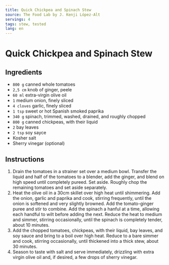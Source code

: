 ```yaml
---
title: Quick Chickpea and Spinach Stew
source: The Food Lab by J. Kenji López-Alt
servings: 4
tags: stew, tested
lang: en
---
```


# Quick Chickpea and Spinach Stew

## Ingredients

- `800 g` canned whole tomatoes
- `2,5 cm` knob of ginger, peele
- `60 ml` extra-virgin olive oil
- `1` medium onion, finely sliced
- `4 cloves` garlic, finely sliced
- `1 tsp` sweet or hot Spanish smoked paprika
- `340 g` spinach, trimmed, washed, drained, and roughly chopped
- `800 g` canned chickpeas, with their liquid
- `2` bay leaves
- `2 tsp` soy sayce
- Kosher salt
- Sherry vinegar (optional)

## Instructions

1. Drain the tomatoes in a strainer set over a medium bowl. Transfer the liquid and half of the tomatoes to a blender, add the ginger, and blend on high speed until completely pureed. Set aside. Roughly chop the remaining tomatoes and set aside separately.
1. Heat the olive oil in a 30cm skillet over high heat until shimmering. Add the onion, garlic and paprika and cook, stirring frequently, until the onion is softened and very slightly browned. Add the tomato-ginger puree and stir to combine. Add the spinach a hanful at a time, allowing each handful to wilt before adding the next. Reduce the heat to medium and simmer, stirring occasionally, until the spinach is completely tender, about 10 minutes.
1. Add the chopped tomatoes, chickpeas, with their liquid, bay leaves, and soy sauce and bring to a boil over high heat. Reduce to a bare simmer and cook, stirring occasionally, until thickened into a thick stew, about 30 minutes.
1. Season to taste with salt and serve immediately, drizzling with extra virgin olive oil and, if desired, a few drops of sherry vinegar.
